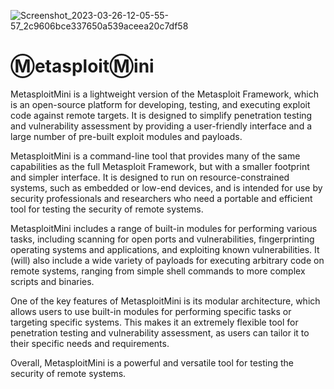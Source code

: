 ![Screenshot_2023-03-26-12-05-55-57_2c9606bce337650a539aceea20c7df58](https://user-images.githubusercontent.com/82817793/227800705-145a5d74-1754-411c-a4e8-f4337a5ce0e4.jpg)
# Ⓜ️etasploitⓂ️ini
MetasploitMini is a lightweight version of the Metasploit Framework, which is an open-source platform for developing, testing, and executing exploit code against remote targets. It is designed to simplify penetration testing and vulnerability assessment by providing a user-friendly interface and a large number of pre-built exploit modules and payloads.

MetasploitMini is a command-line tool that provides many of the same capabilities as the full Metasploit Framework, but with a smaller footprint and simpler interface. It is designed to run on resource-constrained systems, such as embedded or low-end devices, and is intended for use by security professionals and researchers who need a portable and efficient tool for testing the security of remote systems.

MetasploitMini includes a range of built-in modules for performing various tasks, including scanning for open ports and vulnerabilities, fingerprinting operating systems and applications, and exploiting known vulnerabilities. It (will) also include a wide variety of payloads for executing arbitrary code on remote systems, ranging from simple shell commands to more complex scripts and binaries.

One of the key features of MetasploitMini is its modular architecture, which allows users to use built-in modules for performing specific tasks or targeting specific systems. This makes it an extremely flexible tool for penetration testing and vulnerability assessment, as users can tailor it to their specific needs and requirements.

Overall, MetasploitMini is a powerful and versatile tool for testing the security of remote systems.
